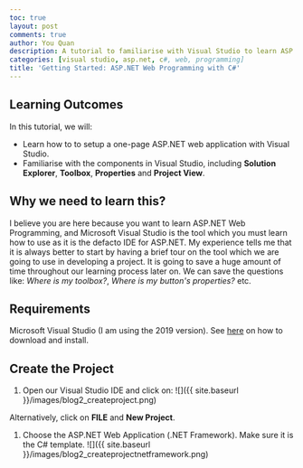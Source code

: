 ```yaml
---
toc: true
layout: post
comments: true
author: You Quan
description: A tutorial to familiarise with Visual Studio to learn ASP.NET web programming with C#.
categories: [visual studio, asp.net, c#, web, programming]
title: 'Getting Started: ASP.NET Web Programming with C#'
---
```


## Learning Outcomes
In this tutorial, we will:
- Learn how to to setup a one-page ASP.NET web application with Visual Studio.
- Familiarise with the components in Visual Studio, including **Solution Explorer**, **Toolbox**, **Properties** and **Project View**.

## Why we need to learn this?
I believe you are here because you want to learn ASP.NET Web Programming, and Microsoft Visual Studio is the tool which you must learn how to use as it is the defacto IDE for ASP.NET. My experience tells me that it is always better to start by having a brief tour on the tool which we are going to use in developing a project. It is going to save a huge amount of time throughout our learning process later on. We can save the questions like: *Where is my toolbox?*, *Where is my button's properties?* etc.

## Requirements
Microsoft Visual Studio (I am using the 2019 version). See [here](https://docs.microsoft.com/en-us/visualstudio/install/install-visual-studio?view=vs-2019) on how to download and install.

## Create the Project
1. Open our Visual Studio IDE and click on:
  ![]({{ site.baseurl }}/images/blog2_createproject.png)

  Alternatively, click on **FILE** and **New Project**.

1. Choose the ASP.NET Web Application (.NET Framework). Make sure it is the C# template.
  ![]({{ site.baseurl }}/images/blog2_createprojectnetframework.png)






